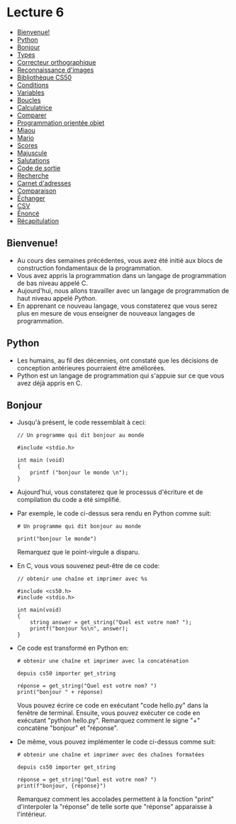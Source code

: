 Lecture 6
=========

*   [Bienvenue!](#bienvenue)
*   [Python](#python)
*   [Bonjour](#bonjour)
*   [Types](#types)
*   [Correcteur orthographique](#correcteur-orthographique)
*   [Reconnaissance d'images](#reconnaissance-dimages)
*   [Bibliothèque CS50](#bibliothèque-cs50)
*   [Conditions](#conditions)
*   [Variables](#variables)
*   [Boucles](#boucles)
*   [Calculatrice](#calculatrice)
*   [Comparer](#comparer)
*   [Programmation orientée objet](#programmation-orientée-objet)
*   [Miaou](#miaou)
*   [Mario](#mario)
*   [Scores](#scores)
*   [Majuscule](#majuscule)
*   [Salutations](#salutations)
*   [Code de sortie](#code-de-sortie)
*   [Recherche](#recherche)
*   [Carnet d'adresses](#carnet-dadresses)
*   [Comparaison](#comparaison)
*   [Échanger](#échanger)
*   [CSV](#csv)
*   [Énoncé](#énoncé)
*   [Récapitulation](#récapitulation)

Bienvenue!
--------

*   Au cours des semaines précédentes, vous avez été initié aux blocs de construction fondamentaux de la programmation.
*   Vous avez appris la programmation dans un langage de programmation de bas niveau appelé C.
*   Aujourd'hui, nous allons travailler avec un langage de programmation de haut niveau appelé _Python_.
*   En apprenant ce nouveau langage, vous constaterez que vous serez plus en mesure de vous enseigner de nouveaux langages de programmation.

Python
------

*   Les humains, au fil des décennies, ont constaté que les décisions de conception antérieures pourraient être améliorées.
*   Python est un langage de programmation qui s'appuie sur ce que vous avez déjà appris en C.

Bonjour
-----

*   Jusqu'à présent, le code ressemblait à ceci:
    
        // Un programme qui dit bonjour au monde
        
        #include <stdio.h>
        
        int main (void)
        {
            printf ("bonjour le monde \n");
        }
        
    
*   Aujourd'hui, vous constaterez que le processus d'écriture et de compilation du code a été simplifié.
*   Par exemple, le code ci-dessus sera rendu en Python comme suit:
    
        # Un programme qui dit bonjour au monde
        
        print("bonjour le monde")
        
    
    Remarquez que le point-virgule a disparu.
    
*   En C, vous vous souvenez peut-être de ce code:
    
        // obtenir une chaîne et imprimer avec %s
        
        #include <cs50.h>
        #include <stdio.h>
        
        int main(void)
        {
            string answer = get_string("Quel est votre nom? ");
            printf("bonjour %s\n", answer);
        }
        
    
*   Ce code est transformé en Python en:
    
        # obtenir une chaîne et imprimer avec la concaténation
        
        depuis cs50 importer get_string
        
        réponse = get_string("Quel est votre nom? ")
        print("bonjour " + réponse)
        
    
    Vous pouvez écrire ce code en exécutant "code hello.py" dans la fenêtre de terminal. Ensuite, vous pouvez exécuter ce code en exécutant "python hello.py". Remarquez comment le signe "+" concatène "bonjour" et "réponse".
    
*   De même, vous pouvez implémenter le code ci-dessus comme suit:
    
        # obtenir une chaîne et imprimer avec des chaînes formatées
        
        depuis cs50 importer get_string
        
        réponse = get_string("Quel est votre nom? ")
        print(f"bonjour, {réponse}")
        
    
    Remarquez comment les accolades permettent à la fonction "print" d'interpoler la "réponse" de telle sorte que "réponse" apparaisse à l'intérieur.